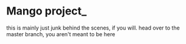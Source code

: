 # Mango project_
this is mainly just junk
behind the scenes, if you will.
head over to the master branch, you aren't meant to be here
